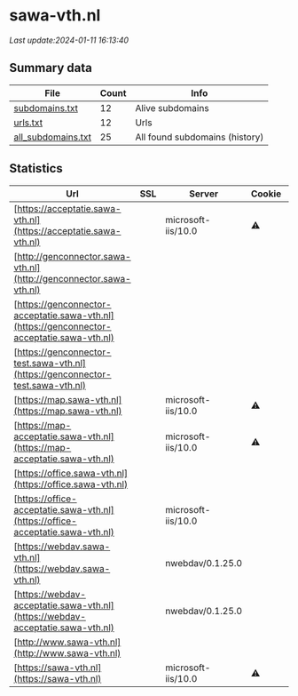# sawa-vth.nl
*Last update:2024-01-11 16:13:40*
## Summary data
| File       | Count | Info |
|------------|-------|------|
|[subdomains.txt](/data/sawa-vth/subdomains.txt)|12|Alive subdomains|
|[urls.txt](/data/sawa-vth/urls.txt)|12|Urls|
|[all_subdomains.txt](/data/sawa-vth/all_subdomains.txt)|25|All found subdomains (history)|
## Statistics
| Url | SSL | Server | Cookie | HSTS | CSP | XFO | XXP | RP | Tech |
|------------|-------|------|------|------|------|------|------|------|------|
|[https://acceptatie.sawa-vth.nl](https://acceptatie.sawa-vth.nl)| |microsoft-iis/10.0|:warning: |:white_check_mark: | |:warning: |:white_check_mark: | |:white_check_mark: | |:white_check_mark: | |HSTS IIS:10.0 Micros...| |
|[http://genconnector.sawa-vth.nl](http://genconnector.sawa-vth.nl)| | | | | | | |:white_check_mark: | || |
|[https://genconnector-acceptatie.sawa-vth.nl](https://genconnector-acceptatie.sawa-vth.nl)| | | | | | | |:white_check_mark: | |HSTS IIS:10.0 Micros...| |
|[https://genconnector-test.sawa-vth.nl](https://genconnector-test.sawa-vth.nl)| | | | | | | |:white_check_mark: | |HSTS IIS:10.0 Micros...| |
|[https://map.sawa-vth.nl](https://map.sawa-vth.nl)| |microsoft-iis/10.0|:warning: | | | | |:white_check_mark: | |IIS:10.0 Microsoft A...| |
|[https://map-acceptatie.sawa-vth.nl](https://map-acceptatie.sawa-vth.nl)| |microsoft-iis/10.0|:warning: | | | | |:white_check_mark: | |IIS:10.0 Microsoft A...| |
|[https://office.sawa-vth.nl](https://office.sawa-vth.nl)| | | | | | | |:white_check_mark: | || |
|[https://office-acceptatie.sawa-vth.nl](https://office-acceptatie.sawa-vth.nl)| |microsoft-iis/10.0| | | | | |:white_check_mark: | |IIS:10.0 Microsoft A...| |
|[https://webdav.sawa-vth.nl](https://webdav.sawa-vth.nl)| |nwebdav/0.1.25.0| | | | | |:white_check_mark: | |Microsoft ASP.NET| |
|[https://webdav-acceptatie.sawa-vth.nl](https://webdav-acceptatie.sawa-vth.nl)| |nwebdav/0.1.25.0| | | | | |:white_check_mark: | |Microsoft ASP.NET:4....| |
|[http://www.sawa-vth.nl](http://www.sawa-vth.nl)| | | | | | | |:white_check_mark: | || |
|[https://sawa-vth.nl](https://sawa-vth.nl)| |microsoft-iis/10.0|:warning: |:white_check_mark: | |:warning: |:white_check_mark: | |:white_check_mark: | |:white_check_mark: | |HSTS IIS:10.0 Micros...| |
